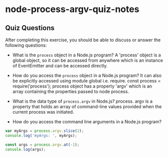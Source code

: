 # node-process-argv-quiz-notes

## Quiz Questions

After completing this exercise, you should be able to discuss or answer the following questions:

- What is the `process` object in a Node.js program?
  A 'process' object is a global object, so it can be accessed from anywhere which is an instance of EventEmitter and can be accessed directly.

- How do you access the `process` object in a Node.js program?
  It can also be explicitly accessed using module global i.e. require. const process = require('process'); process object has a property 'argv' which is an array containing the properties passed to node process.

- What is the data type of `process.argv` in Node.js?
  process. argv is a property that holds an array of command-line values provided when the current process was initiated.

- How do you access the command line arguments in a Node.js program?

```javascript
var myArgs = process.argv.slice(2);
console.log('myArgs: ', myArgs);
```

```javascript
const args = process.argv.at(-1);
console.log(args);
```
